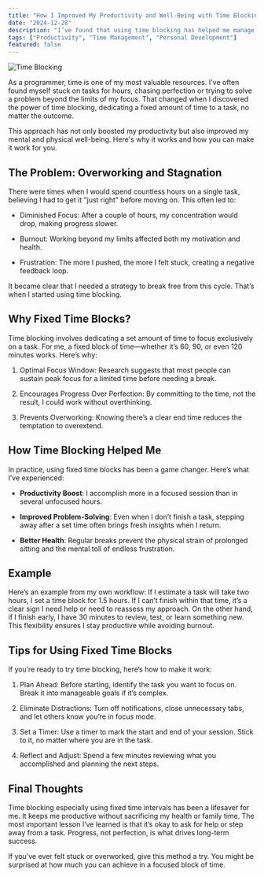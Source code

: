 ```yaml
---
title: "How I Improved My Productivity and Well-Being with Time Blocking"
date: "2024-12-28"
description: "I’ve found that using time blocking has helped me manage my time and energy more effectively. It’s a simple approach that’s improved my productivity and well-being."
tags: ["Productivity", "Time Management", "Personal Development"]
featured: false
---
```


<img src="/images/blog/How-I-Improved-My-Productivity-and-Well-Being-with-Time-Blocking.jpg" alt="Time Blocking" />

As a programmer, time is one of my most valuable resources. I've often found myself stuck on tasks for hours, chasing perfection or trying to solve a problem beyond the limits of my focus. That changed when I discovered the power of time blocking, dedicating a fixed amount of time to a task, no matter the outcome.

This approach has not only boosted my productivity but also improved my mental and physical well-being. Here's why it works and how you can make it work for you.

## The Problem: Overworking and Stagnation

There were times when I would spend countless hours on a single task, believing I had to get it "just right" before moving on. This often led to:

- Diminished Focus: After a couple of hours, my concentration would drop, making progress slower.

- Burnout: Working beyond my limits affected both my motivation and health.

- Frustration: The more I pushed, the more I felt stuck, creating a negative feedback loop.

It became clear that I needed a strategy to break free from this cycle. That’s when I started using time blocking.

## Why Fixed Time Blocks?

Time blocking involves dedicating a set amount of time to focus exclusively on a task. For me, a fixed block of time—whether it’s 60, 90, or even 120 minutes works. Here’s why:

1. Optimal Focus Window: Research suggests that most people can sustain peak focus for a limited time before needing a break.

2. Encourages Progress Over Perfection: By committing to the time, not the result, I could work without overthinking.

3. Prevents Overworking: Knowing there’s a clear end time reduces the temptation to overextend.

## How Time Blocking Helped Me

In practice, using fixed time blocks has been a game changer. Here’s what I’ve experienced:

- **Productivity Boost**: I accomplish more in a focused session than in several unfocused hours.

- **Improved Problem-Solving**: Even when I don’t finish a task, stepping away after a set time often brings fresh insights when I return.

- **Better Health**: Regular breaks prevent the physical strain of prolonged sitting and the mental toll of endless frustration.

## Example

Here’s an example from my own workflow: If I estimate a task will take two hours, I set a time block for 1.5 hours. If I can’t finish within that time, it’s a clear sign I need help or need to reassess my approach. On the other hand, if I finish early, I have 30 minutes to review, test, or learn something new. This flexibility ensures I stay productive while avoiding burnout.

## Tips for Using Fixed Time Blocks

If you’re ready to try time blocking, here’s how to make it work:

1. Plan Ahead: Before starting, identify the task you want to focus on. Break it into manageable goals if it’s complex.

2. Eliminate Distractions: Turn off notifications, close unnecessary tabs, and let others know you’re in focus mode.

3. Set a Timer: Use a timer to mark the start and end of your session. Stick to it, no matter where you are in the task.

4. Reflect and Adjust: Spend a few minutes reviewing what you accomplished and planning the next steps.

## Final Thoughts

Time blocking especially using fixed time intervals has been a lifesaver for me. It keeps me productive without sacrificing my health or family time. The most important lesson I’ve learned is that it’s okay to ask for help or step away from a task. Progress, not perfection, is what drives long-term success.

If you’ve ever felt stuck or overworked, give this method a try. You might be surprised at how much you can achieve in a focused block of time.
